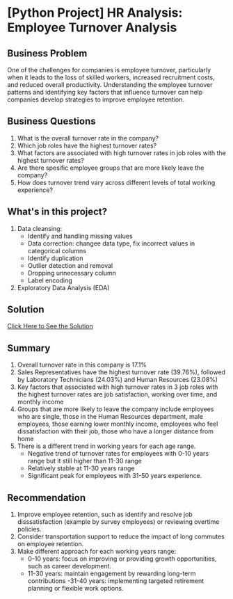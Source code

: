 # [Python Project] HR Analysis: Employee Turnover Analysis

## Business Problem
One of the challenges for companies is employee turnover, particularly when it leads to the loss of skilled workers, increased recruitment costs, and reduced overall productivity. Understanding the employee turnover patterns and identifying key factors that influence turnover can help companies develop strategies to improve employee retention.

## Business Questions
1. What is the overall turnover rate in the company?
2. Which job roles have the highest turnover rates?
3. What factors are associated with high turnover rates in job roles with the highest turnover rates?
4. Are there spesific employee groups that are more likely leave the company?
5. How does turnover trend vary across different levels of total working experience?

## What's in this project?
1. Data cleansing:
   - Identify and handling missing values
   - Data correction: changee data type, fix incorrect values in categorical columns
   - Identify duplication
   - Outlier detection and removal
   - Dropping unnecessary column
   - Label encoding
2. Exploratory Data Analysis (EDA)

## Solution
[Click Here to See the Solution](https://github.com/rahmaarditap/-Python-Project-HR-Analysis-Employee-turnover-/blob/main/Employee_turnover_Analysis_Cleaning_and_Analysis.ipynb)


## Summary
1. Overall turnover rate in this company is 17.1%
2. Sales Representatives have the highest turnover rate (39.76%), followed by Laboratory Technicians (24.03%) and Human Resources (23.08%)
3. Key factors that associated with high turnover rates in 3 job roles with the highest turnover rates are job satisfaction, working over time, and monthly income
4. Groups that are more likely to leave the company include employees who are single, those in the Human Resources department, male employees, those earning lower monthly income, employees who feel dissatisfaction with their job, those who have a longer distance from home
5. There is a different trend in working years for each age range.
   - Negative trend of turnover rates for employees with 0-10 years range but it still higher than 11-30 range
   - Relatively stable at 11-30 years range
   - Significant peak for employees with 31-50 years experience.

## Recommendation
1. Improve employee retention, such as identify and resolve job disssatisfaction (example by survey employees) or reviewing overtime policies.
2. Consider transportation support to reduce the impact of long commutes on employee retention.
3. Make different approach for each working years range:
    - 0-10 years: focus on improving or providing growth opportunities, such as career development.
    - 11-30 years: maintain engagement by rewarding long-term contributions
     -31-40 years: implementing targeted retirement planning or flexible work options.
